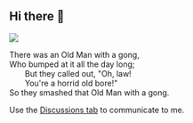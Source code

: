 ## Hi there 👋

<img src="https://upload.wikimedia.org/wikipedia/commons/thumb/d/db/Edward_Lear_A_Book_of_Nonsense_08.jpg/330px-Edward_Lear_A_Book_of_Nonsense_08.jpg"/>
    
There was an Old Man with a gong,<br>
    Who bumped at it all the day long;<br>
    &emsp;&emsp;But they called out, "Oh, law!<br>
    &emsp;&emsp;You're a horrid old bore!"<br>
    So they smashed that Old Man with a gong.

Use the [Discussions tab](https://github.com/rvc11main/rvc11main/discussions) to communicate to me.

